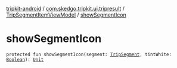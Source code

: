 [tripkit-android](../../index.md) / [com.skedgo.tripkit.ui.tripresult](../index.md) / [TripSegmentItemViewModel](index.md) / [showSegmentIcon](./show-segment-icon.md)

# showSegmentIcon

`protected fun showSegmentIcon(segment: `[`TripSegment`](../../com.skedgo.tripkit.routing/-trip-segment/index.md)`, tintWhite: `[`Boolean`](https://kotlinlang.org/api/latest/jvm/stdlib/kotlin/-boolean/index.html)`): `[`Unit`](https://kotlinlang.org/api/latest/jvm/stdlib/kotlin/-unit/index.html)